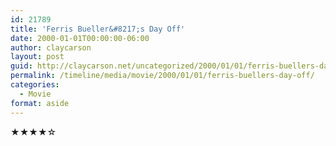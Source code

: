 ```yaml
---
id: 21789
title: 'Ferris Bueller&#8217;s Day Off'
date: 2000-01-01T00:00:00-06:00
author: claycarson
layout: post
guid: http://claycarson.net/uncategorized/2000/01/01/ferris-buellers-day-off/
permalink: /timeline/media/movie/2000/01/01/ferris-buellers-day-off/
categories:
  - Movie
format: aside
---
```

<div class="media-details"></div>

<div class="media-creator"></div>

<div class="media-rating">★★★★☆</div>